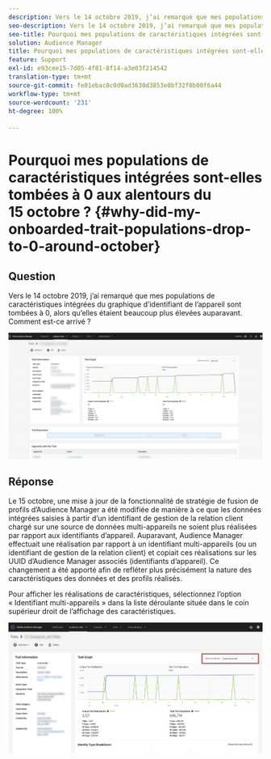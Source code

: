 ```yaml
---
description: Vers le 14 octobre 2019, j’ai remarqué que mes populations de caractéristiques intégrées du graphique d’identifiant de l’appareil sont tombées à 0, alors qu’elles étaient beaucoup plus élevées auparavant.
seo-description: Vers le 14 octobre 2019, j’ai remarqué que mes populations de caractéristiques intégrées du graphique d’identifiant de l’appareil sont tombées à 0, alors qu’elles étaient beaucoup plus élevées auparavant.
seo-title: Pourquoi mes populations de caractéristiques intégrées sont-elles tombées à 0 aux alentours du 15 octobre ?
solution: Audience Manager
title: Pourquoi mes populations de caractéristiques intégrées sont-elles tombées à 0 aux alentours du 15 octobre ?
feature: Support
exl-id: e93cee15-7d05-4f81-8f14-a3e03f214542
translation-type: tm+mt
source-git-commit: fe01ebac8c0d0ad3630d3853e0bf32f0b00f6a44
workflow-type: tm+mt
source-wordcount: '231'
ht-degree: 100%

---
```


# Pourquoi mes populations de caractéristiques intégrées sont-elles tombées à 0 aux alentours du 15 octobre ? {#why-did-my-onboarded-trait-populations-drop-to-0-around-october}

## Question

Vers le 14 octobre 2019, j’ai remarqué que mes populations de caractéristiques intégrées du graphique d’identifiant de l’appareil sont tombées à 0, alors qu’elles étaient beaucoup plus élevées auparavant. Comment est-ce arrivé ?

![Image de la chute de l’identifiant de l’appareil](assets/device_id_populationdrop.png)

## Réponse

Le 15 octobre, une mise à jour de la fonctionnalité de stratégie de fusion de profils d’Audience Manager a été modifiée de manière à ce que les données intégrées saisies à partir d’un identifiant de gestion de la relation client chargé sur une source de données multi-appareils ne soient plus réalisées par rapport aux identifiants d’appareil.  Auparavant, Audience Manager effectuait une réalisation par rapport à un identifiant multi-appareils (ou un identifiant de gestion de la relation client) et copiait ces réalisations sur les UUID d’Audience Manager associés (identifiants d’appareil).  Ce changement a été apporté afin de refléter plus précisément la nature des caractéristiques des données et des profils réalisés.

Pour afficher les réalisations de caractéristiques, sélectionnez l’option « Identifiant multi-appareils » dans la liste déroulante située dans le coin supérieur droit de l’affichage des caractéristiques.

![Affichage des réalisations par identifiant multi-appareils](assets/deviceid-crossdevice.png)
